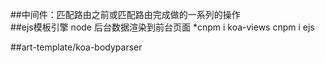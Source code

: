 ##中间件：匹配路由之前或匹配路由完成做的一系列的操作   
##ejs模板引擎   node 后台数据渲染到前台页面 
        *cnpm i koa-views   cnpm i ejs 


##art-template/koa-bodyparser
        